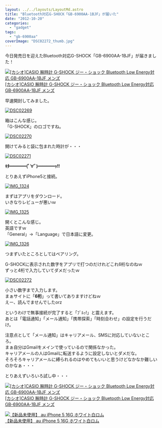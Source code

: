 ```yaml
---
layout: ../../layouts/LayoutMd.astro
title: "Bluetooth対応G-SHOCK「GB-6900AA-1BJF」が届いた"
date: "2012-10-20"
categories: 
  - "gadget"
tags: 
  - "gb-6900aa"
coverImage: "DSC02272_thumb.jpg"
---
```


今日発売日を迎えたBluetooth対応G-SHOCK「GB-6900AA-1BJF」が届きました！

[![[カシオ]CASIO 腕時計 G-SHOCK ジー・ショック Bluetooth Low Energy対応   GB-6900AA-1BJF メンズ](images/41z3vvsyxhL._SL160_.jpg)  
\[カシオ\]CASIO 腕時計 G-SHOCK ジー・ショック Bluetooth Low Energy対応 GB-6900AA-1BJF メンズ  
](https://www.amazon.co.jp/exec/obidos/ASIN/B009ELZ92A/mizuka123-22/ref=nosim)

早速開封してみました。

[![DSC02269](images/DSC02269_thumb.jpg "DSC02269")](//mizuka123.net/wp-content/uploads/2012/10/DSC02269.jpg)

箱はこんな感じ。  
「G-SHOCK」のロゴですね。

[![DSC02270](images/DSC02270_thumb.jpg "DSC02270")](//mizuka123.net/wp-content/uploads/2012/10/DSC02270.jpg)

開けてみると袋に包まれた時計が・・・

[![DSC02271](images/DSC02271_thumb.jpg "DSC02271")](//mizuka123.net/wp-content/uploads/2012/10/DSC02271.jpg)

**ｷﾀ━━━━(ﾟ∀ﾟ)━━━━ｯ!!**

とりあえずiPhone5と接続。

[![IMG_1324](images/IMG_1324_thumb.png "IMG_1324")](//mizuka123.net/wp-content/uploads/2012/10/IMG_1324.png)

まずはアプリをダウンロード。  
いきなりレビューが悪いｗ

[![IMG_1325](images/IMG_1325_thumb.png "IMG_1325")](//mizuka123.net/wp-content/uploads/2012/10/IMG_1325.png)

開くとこんな感じ。  
英語ですｗ  
「General」→「Language」で日本語に変更。

[![IMG_1326](images/IMG_1326_thumb.png "IMG_1326")](//mizuka123.net/wp-content/uploads/2012/10/IMG_1326.png)

つまずいたところとしてはペアリング。

G-SHOCKに表示された数字をアプリで打つのだけれどこれ6桁なのねｗ  
ずっと4桁で入力していてダメだったｗ

[![DSC02272](images/DSC02272_thumb.jpg "DSC02272")](//mizuka123.net/wp-content/uploads/2012/10/DSC02272.jpg)

小さい数字まで入力します。  
まぁサイトに「**6桁**」って書いてありますけどねｗ  
えー、読んでませんでしたorz

というわけで無事接続が完了すると「ﾌﾞﾙｯ!」と震えます。  
あとは「電話通知」「メール通知」「携帯探索」「時刻合わせ」の設定を行うだけ。

注意点として「メール通知」はキャリアメール、SMSに対応していないところ。  
まぁ自分はGmailをメインで使っているので関係なかった。  
キャリアメールの人はGmailに転送するように設定しないとダメだな。  
そろそろキャリアメールに縛られるのはやめてもいいと思うけどなかなか難しいのかなぁ・・・

とりあえずいろいろ試し中・・・

[![[カシオ]CASIO 腕時計 G-SHOCK ジー・ショック Bluetooth Low Energy対応   GB-6900AA-1BJF メンズ](images/41z3vvsyxhL._SL160_.jpg)  
\[カシオ\]CASIO 腕時計 G-SHOCK ジー・ショック Bluetooth Low Energy対応 GB-6900AA-1BJF メンズ  
](https://www.amazon.co.jp/exec/obidos/ASIN/B009ELZ92A/mizuka123-22/ref=nosim)

[![【新品未使用】 au iPhone 5 16G ホワイト白ロム](images/31Ax0vmAChL._SL160_.jpg)  
【新品未使用】 au iPhone 5 16G ホワイト白ロム  
](https://www.amazon.co.jp/exec/obidos/ASIN/B009EPILNK/mizuka123-22/ref=nosim)
